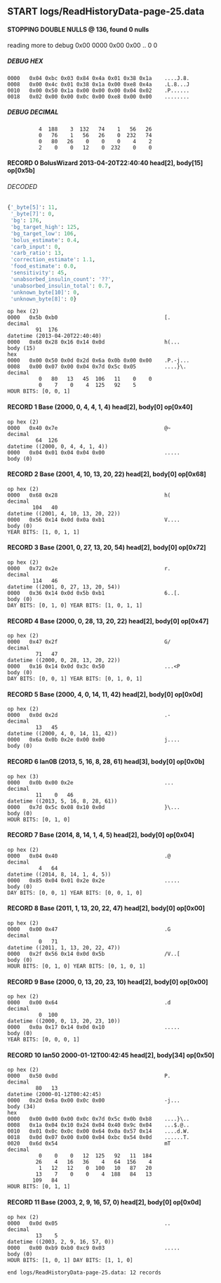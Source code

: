 ## START logs/ReadHistoryData-page-25.data
#### STOPPING DOUBLE NULLS @ 136, found 0 nulls
reading more to debug 0x00
    0000   0x00 0x00                                  ..
              0    0
##### DEBUG HEX
    0000   0x04 0xbc 0x03 0x84 0x4a 0x01 0x38 0x1a    ....J.8.
    0008   0x00 0x4c 0x01 0x38 0x1a 0x00 0xe8 0x4a    .L.8...J
    0010   0x00 0x50 0x1a 0x00 0x00 0x00 0x04 0x02    .P......
    0018   0x02 0x00 0x00 0x0c 0x00 0xe8 0x00 0x00    ........
##### DEBUG DECIMAL
              4  188    3  132   74    1   56   26
              0   76    1   56   26    0  232   74
              0   80   26    0    0    0    4    2
              2    0    0   12    0  232    0    0
#### RECORD 0 BolusWizard 2013-04-20T22:40:40 head[2], body[15] op[0x5b]
###### DECODED
```python
{'_byte[5]': 11,
 '_byte[7]': 0,
 'bg': 176,
 'bg_target_high': 125,
 'bg_target_low': 106,
 'bolus_estimate': 0.4,
 'carb_input': 0,
 'carb_ratio': 13,
 'correction_estimate': 1.1,
 'food_estimate': 0.0,
 'sensitivity': 45,
 'unabsorbed_insulin_count': '??',
 'unabsorbed_insulin_total': 0.7,
 'unknown_byte[10]': 0,
 'unknown_byte[8]': 0}
```
    op hex (2)
    0000   0x5b 0xb0                                  [.
    decimal
             91  176
    datetime (2013-04-20T22:40:40)
    0000   0x68 0x28 0x16 0x14 0x0d                   h(...
    body (15)
    hex
    0000   0x00 0x50 0x0d 0x2d 0x6a 0x0b 0x00 0x00    .P.-j...
    0008   0x00 0x07 0x00 0x04 0x7d 0x5c 0x05         ....}\.
    decimal
              0   80   13   45  106   11    0    0
              0    7    0    4  125   92    5
    HOUR BITS: [0, 0, 1]
#### RECORD 1 Base (2000, 0, 4, 4, 1, 4) head[2], body[0] op[0x40]

    op hex (2)
    0000   0x40 0x7e                                  @~
    decimal
             64  126
    datetime ((2000, 0, 4, 4, 1, 4))
    0000   0x04 0x01 0x04 0x04 0x00                   .....
    body (0)

#### RECORD 2 Base (2001, 4, 10, 13, 20, 22) head[2], body[0] op[0x68]

    op hex (2)
    0000   0x68 0x28                                  h(
    decimal
            104   40
    datetime ((2001, 4, 10, 13, 20, 22))
    0000   0x56 0x14 0x0d 0x0a 0xb1                   V....
    body (0)
    YEAR BITS: [1, 0, 1, 1]
#### RECORD 3 Base (2001, 0, 27, 13, 20, 54) head[2], body[0] op[0x72]

    op hex (2)
    0000   0x72 0x2e                                  r.
    decimal
            114   46
    datetime ((2001, 0, 27, 13, 20, 54))
    0000   0x36 0x14 0x0d 0x5b 0xb1                   6..[.
    body (0)
    DAY BITS: [0, 1, 0] YEAR BITS: [1, 0, 1, 1]
#### RECORD 4 Base (2000, 0, 28, 13, 20, 22) head[2], body[0] op[0x47]

    op hex (2)
    0000   0x47 0x2f                                  G/
    decimal
             71   47
    datetime ((2000, 0, 28, 13, 20, 22))
    0000   0x16 0x14 0x0d 0x3c 0x50                   ...<P
    body (0)
    DAY BITS: [0, 0, 1] YEAR BITS: [0, 1, 0, 1]
#### RECORD 5 Base (2000, 4, 0, 14, 11, 42) head[2], body[0] op[0x0d]

    op hex (2)
    0000   0x0d 0x2d                                  .-
    decimal
             13   45
    datetime ((2000, 4, 0, 14, 11, 42))
    0000   0x6a 0x0b 0x2e 0x00 0x00                   j....
    body (0)

#### RECORD 6 Ian0B (2013, 5, 16, 8, 28, 61) head[3], body[0] op[0x0b]

    op hex (3)
    0000   0x0b 0x00 0x2e                             ...
    decimal
             11    0   46
    datetime ((2013, 5, 16, 8, 28, 61))
    0000   0x7d 0x5c 0x08 0x10 0x0d                   }\...
    body (0)
    HOUR BITS: [0, 1, 0]
#### RECORD 7 Base (2014, 8, 14, 1, 4, 5) head[2], body[0] op[0x04]

    op hex (2)
    0000   0x04 0x40                                  .@
    decimal
              4   64
    datetime ((2014, 8, 14, 1, 4, 5))
    0000   0x85 0x04 0x01 0x2e 0x2e                   .....
    body (0)
    DAY BITS: [0, 0, 1] YEAR BITS: [0, 0, 1, 0]
#### RECORD 8 Base (2011, 1, 13, 20, 22, 47) head[2], body[0] op[0x00]

    op hex (2)
    0000   0x00 0x47                                  .G
    decimal
              0   71
    datetime ((2011, 1, 13, 20, 22, 47))
    0000   0x2f 0x56 0x14 0x0d 0x5b                   /V..[
    body (0)
    HOUR BITS: [0, 1, 0] YEAR BITS: [0, 1, 0, 1]
#### RECORD 9 Base (2000, 0, 13, 20, 23, 10) head[2], body[0] op[0x00]

    op hex (2)
    0000   0x00 0x64                                  .d
    decimal
              0  100
    datetime ((2000, 0, 13, 20, 23, 10))
    0000   0x0a 0x17 0x14 0x0d 0x10                   .....
    body (0)
    YEAR BITS: [0, 0, 0, 1]
#### RECORD 10 Ian50 2000-01-12T00:42:45 head[2], body[34] op[0x50]

    op hex (2)
    0000   0x50 0x0d                                  P.
    decimal
             80   13
    datetime (2000-01-12T00:42:45)
    0000   0x2d 0x6a 0x00 0x0c 0x00                   -j...
    body (34)
    hex
    0000   0x00 0x00 0x00 0x0c 0x7d 0x5c 0x0b 0xb8    ....}\..
    0008   0x1a 0x04 0x10 0x24 0x04 0x40 0x9c 0x04    ...$.@..
    0010   0x01 0x0c 0x0c 0x00 0x64 0x0a 0x57 0x14    ....d.W.
    0018   0x0d 0x07 0x00 0x00 0x04 0xbc 0x54 0x0d    ......T.
    0020   0x6d 0x54                                  mT
    decimal
              0    0    0   12  125   92   11  184
             26    4   16   36    4   64  156    4
              1   12   12    0  100   10   87   20
             13    7    0    0    4  188   84   13
            109   84
    HOUR BITS: [0, 1, 1]
#### RECORD 11 Base (2003, 2, 9, 16, 57, 0) head[2], body[0] op[0x0d]

    op hex (2)
    0000   0x0d 0x05                                  ..
    decimal
             13    5
    datetime ((2003, 2, 9, 16, 57, 0))
    0000   0x00 0xb9 0xb0 0xc9 0x03                   .....
    body (0)
    HOUR BITS: [1, 0, 1] DAY BITS: [1, 1, 0]
`end logs/ReadHistoryData-page-25.data: 12 records`
